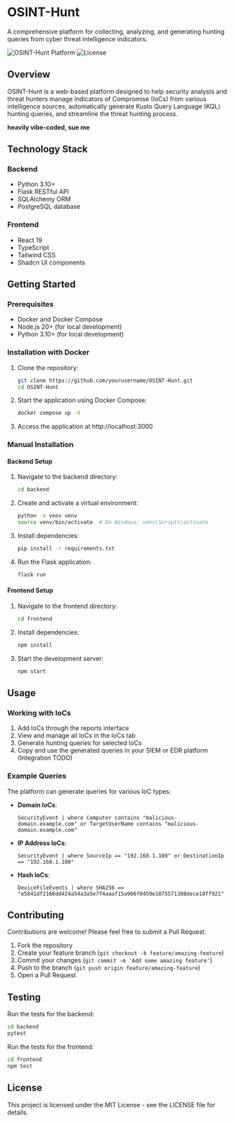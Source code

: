 # OSINT-Hunt

A comprehensive platform for collecting, analyzing, and generating hunting queries from cyber threat intelligence indicators.

![OSINT-Hunt Platform](https://img.shields.io/badge/Platform-OSINT--Hunt-blue)
![License](https://img.shields.io/badge/License-MIT-green)

## Overview

OSINT-Hunt is a web-based platform designed to help security analysts and threat hunters manage Indicators of Compromise (IoCs) from various intelligence sources, automatically generate Kusto Query Language (KQL) hunting queries, and streamline the threat hunting process.  

**heavily vibe-coded, sue me**


## Technology Stack

### Backend
- Python 3.10+
- Flask RESTful API
- SQLAlchemy ORM
- PostgreSQL database

### Frontend
- React 19
- TypeScript
- Tailwind CSS
- Shadcn UI components

## Getting Started

### Prerequisites

- Docker and Docker Compose
- Node.js 20+ (for local development)
- Python 3.10+ (for local development)

### Installation with Docker

1. Clone the repository:
   ```bash
   git clone https://github.com/yourusername/OSINT-Hunt.git
   cd OSINT-Hunt
   ```

2. Start the application using Docker Compose:
   ```bash
   docker compose up -d
   ```

3. Access the application at http://localhost:3000

### Manual Installation

#### Backend Setup

1. Navigate to the backend directory:
   ```bash
   cd backend
   ```

2. Create and activate a virtual environment:
   ```bash
   python -m venv venv
   source venv/bin/activate  # On Windows: venv\Scripts\activate
   ```

3. Install dependencies:
   ```bash
   pip install -r requirements.txt
   ```

4. Run the Flask application:
   ```bash
   flask run
   ```

#### Frontend Setup

1. Navigate to the frontend directory:
   ```bash
   cd frontend
   ```

2. Install dependencies:
   ```bash
   npm install
   ```

3. Start the development server:
   ```bash
   npm start
   ```

## Usage

### Working with IoCs

1. Add IoCs through the reports interface
2. View and manage all IoCs in the IoCs tab
3. Generate hunting queries for selected IoCs
4. Copy and use the generated queries in your SIEM or EDR platform (Integration TODO)

### Example Queries

The platform can generate queries for various IoC types:

- **Domain IoCs**:
  ```kql
  SecurityEvent | where Computer contains "malicious-domain.example.com" or TargetUserName contains "malicious-domain.example.com"
  ```

- **IP Address IoCs**:
  ```kql
  SecurityEvent | where SourceIp == "192.168.1.100" or DestinationIp == "192.168.1.100"
  ```

- **Hash IoCs**:
  ```kql
  DeviceFileEvents | where SHA256 == "e5841df2166dd424a54a3a5e7f4aaaf15a966f0459e1875571388dece18ff921"
  ```

## Contributing

Contributions are welcome! Please feel free to submit a Pull Request.

1. Fork the repository
2. Create your feature branch (`git checkout -b feature/amazing-feature`)
3. Commit your changes (`git commit -m 'Add some amazing feature'`)
4. Push to the branch (`git push origin feature/amazing-feature`)
5. Open a Pull Request

## Testing

Run the tests for the backend:
```bash
cd backend
pytest
```

Run the tests for the frontend:
```bash
cd frontend
npm test
```

## License

This project is licensed under the MIT License - see the LICENSE file for details.